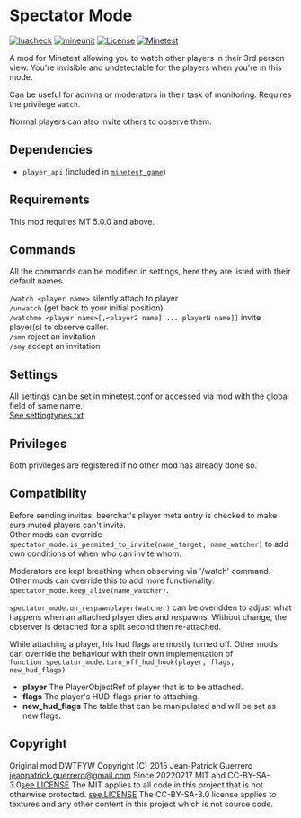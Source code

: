 # Spectator Mode
[![luacheck](https://github.com/minetest-mods/spectator_mode/workflows/luacheck/badge.svg)](https://github.com/minetest-mods/spectator_mode/actions)
[![mineunit](https://github.com/minetest-mods/spectator_mode/workflows/mineunit/badge.svg)](https://github.com/minetest-mods/spectator_mode/actions)
[![License](https://img.shields.io/badge/License-MIT%20and%20CC--BY--SA--3.0-green.svg)](LICENSE)
[![Minetest](https://img.shields.io/badge/Minetest-5.0+-blue.svg)](https://www.minetest.net)

A mod for Minetest allowing you to watch other players in their 3rd person view.
You're invisible and undetectable for the players when you're in this mode.

Can be useful for admins or moderators in their task of monitoring.
Requires the privilege `watch`.

Normal players can also invite others to observe them.

## Dependencies

- `player_api` (included in [`minetest_game`](https://github.com/minetest/minetest_game))

## Requirements

This mod requires MT 5.0.0 and above.

## Commands

All the commands can be modified in settings, here they are listed with their default names.<br>

`/watch <player name>` silently attach to player<br>
`/unwatch` (get back to your initial position)<br>
`/watchme <player name>[,<player2 name] ... playerN name]]` invite player(s) to observe caller.<br>
`/smn` reject an invitation<br>
`/smy` accept an invitation<br>

## Settings

All settings can be set in minetest.conf or accessed via mod with the global field of same name.<br>
[See settingtypes.txt](settingtypes.txt)

## Privileges

Both privileges are registered if no other mod has already done so.

## Compatibility

Before sending invites, beerchat's player meta entry is checked to make sure muted players can't invite.<br>
Other mods can override `spectator_mode.is_permited_to_invite(name_target, name_watcher)` to add own
conditions of when who can invite whom.

Moderators are kept breathing when observing via '/watch' command. Other mods can override this to
add more functionality: `spectator_mode.keep_alive(name_watcher)`.

`spectator_mode.on_respawnplayer(watcher)` can be overidden to adjust what happens when an attached player
dies and respawns. Without change, the observer is detached for a split second then re-attached.

While attaching a player, his hud flags are mostly turned off. Other mods can override the behaviour
with their own implementation of<br>
`function spectator_mode.turn_off_hud_hook(player, flags, new_hud_flags)`
- **player** The PlayerObjectRef of player that is to be attached.
- **flags** The player's HUD-flags prior to attaching.
- **new_hud_flags** The table that can be manipulated and will be set as new flags.

## Copyright

Original mod DWTFYW Copyright (C) 2015 Jean-Patrick Guerrero <jeanpatrick.guerrero@gmail.com>
Since 20220217 MIT and CC-BY-SA-3.0[see LICENSE](LICENSE)
The MIT applies to all code in this project that is not otherwise protected. [see LICENSE](LICENSE)
The CC-BY-SA-3.0 license applies to textures and any other content in this project which is not source code.

